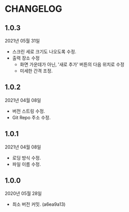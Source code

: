 # CHANGELOG

## 1.0.3
2021년 05월 31일
* 스크린 세로 크기도 나오도록 수정.
* 출력 장소 수정
  * 화면 가운데가 아닌, '새로 추가' 버튼의 다음 위치로 수정 
  * 미세한 간격 조정.


## 1.0.2
2021년 04월 08일
* 버전 스트링 수정.
* Git Repo 주소 수정.


## 1.0.1
2021년 04월 08일
* 로딩 방식 수정.
* 파일 이름 수정.


## 1.0.0
2020년 05월 28일 

* 최소 버전 커밋. (a6ea9a13)
